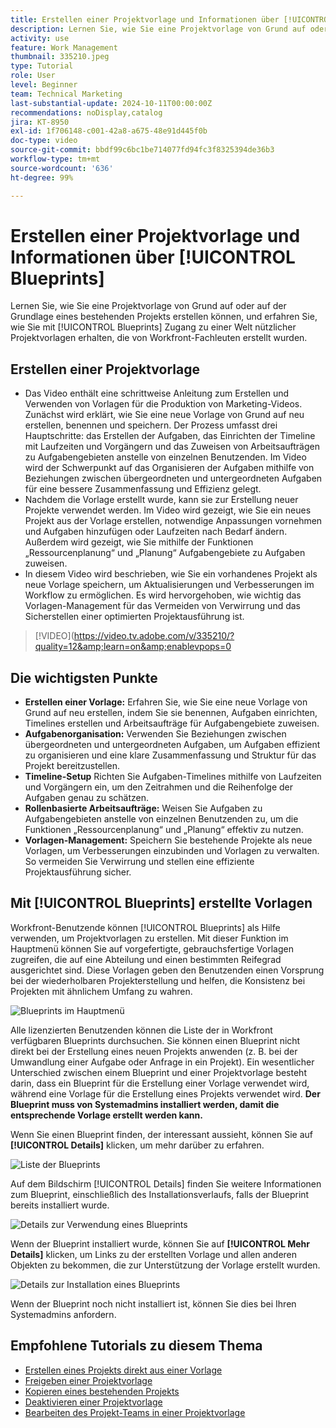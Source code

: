 ```yaml
---
title: Erstellen einer Projektvorlage und Informationen über [!UICONTROL Blueprints]
description: Lernen Sie, wie Sie eine Projektvorlage von Grund auf oder auf der Grundlage eines bestehenden Projekts erstellen können, und erfahren Sie, wie Sie mit [!UICONTROL Blueprints] Zugang zu einer Welt nützlicher Projektvorlagen erhalten, die von Workfront-Fachleuten erstellt wurden.
activity: use
feature: Work Management
thumbnail: 335210.jpeg
type: Tutorial
role: User
level: Beginner
team: Technical Marketing
last-substantial-update: 2024-10-11T00:00:00Z
recommendations: noDisplay,catalog
jira: KT-8950
exl-id: 1f706148-c001-42a8-a675-48e91d445f0b
doc-type: video
source-git-commit: bbdf99c6bc1be714077fd94fc3f8325394de36b3
workflow-type: tm+mt
source-wordcount: '636'
ht-degree: 99%

---
```


# Erstellen einer Projektvorlage und Informationen über [!UICONTROL Blueprints]


Lernen Sie, wie Sie eine Projektvorlage von Grund auf oder auf der Grundlage eines bestehenden Projekts erstellen können, und erfahren Sie, wie Sie mit [!UICONTROL Blueprints] Zugang zu einer Welt nützlicher Projektvorlagen erhalten, die von Workfront-Fachleuten erstellt wurden.

## Erstellen einer Projektvorlage

* Das Video enthält eine schrittweise Anleitung zum Erstellen und Verwenden von Vorlagen für die Produktion von Marketing-Videos. Zunächst wird erklärt, wie Sie eine neue Vorlage von Grund auf neu erstellen, benennen und speichern. Der Prozess umfasst drei Hauptschritte: das Erstellen der Aufgaben, das Einrichten der Timeline mit Laufzeiten und Vorgängern und das Zuweisen von Arbeitsaufträgen zu Aufgabengebieten anstelle von einzelnen Benutzenden. Im Video wird der Schwerpunkt auf das Organisieren der Aufgaben mithilfe von Beziehungen zwischen übergeordneten und untergeordneten Aufgaben für eine bessere Zusammenfassung und Effizienz gelegt.
* Nachdem die Vorlage erstellt wurde, kann sie zur Erstellung neuer Projekte verwendet werden. Im Video wird gezeigt, wie Sie ein neues Projekt aus der Vorlage erstellen, notwendige Anpassungen vornehmen und Aufgaben hinzufügen oder Laufzeiten nach Bedarf ändern. Außerdem wird gezeigt, wie Sie mithilfe der Funktionen „Ressourcenplanung“ und „Planung“ Aufgabengebiete zu Aufgaben zuweisen. 
* In diesem Video wird beschrieben, wie Sie ein vorhandenes Projekt als neue Vorlage speichern, um Aktualisierungen und Verbesserungen im Workflow zu ermöglichen. Es wird hervorgehoben, wie wichtig das Vorlagen-Management für das Vermeiden von Verwirrung und das Sicherstellen einer optimierten Projektausführung ist. 

>[!VIDEO](https://video.tv.adobe.com/v/335210/?quality=12&amp;learn=on&amp;enablevpops=0

## Die wichtigsten Punkte

* **Erstellen einer Vorlage:** Erfahren Sie, wie Sie eine neue Vorlage von Grund auf neu erstellen, indem Sie sie benennen, Aufgaben einrichten, Timelines erstellen und Arbeitsaufträge für Aufgabengebiete zuweisen. 
* **Aufgabenorganisation:** Verwenden Sie Beziehungen zwischen übergeordneten und untergeordneten Aufgaben, um Aufgaben effizient zu organisieren und eine klare Zusammenfassung und Struktur für das Projekt bereitzustellen. 
* **Timeline-Setup** Richten Sie Aufgaben-Timelines mithilfe von Laufzeiten und Vorgängern ein, um den Zeitrahmen und die Reihenfolge der Aufgaben genau zu schätzen. 
* **Rollenbasierte Arbeitsaufträge:** Weisen Sie Aufgaben zu Aufgabengebieten anstelle von einzelnen Benutzenden zu, um die Funktionen „Ressourcenplanung“ und „Planung“ effektiv zu nutzen. 
* **Vorlagen-Management:** Speichern Sie bestehende Projekte als neue Vorlagen, um Verbesserungen einzubinden und Vorlagen zu verwalten. So vermeiden Sie Verwirrung und stellen eine effiziente Projektausführung sicher. 


## Mit [!UICONTROL Blueprints] erstellte Vorlagen

Workfront-Benutzende können [!UICONTROL Blueprints] als Hilfe verwenden, um Projektvorlagen zu erstellen. Mit dieser Funktion im Hauptmenü können Sie auf vorgefertigte, gebrauchsfertige Vorlagen zugreifen, die auf eine Abteilung und einen bestimmten Reifegrad ausgerichtet sind. Diese Vorlagen geben den Benutzenden einen Vorsprung bei der wiederholbaren Projekterstellung und helfen, die Konsistenz bei Projekten mit ähnlichem Umfang zu wahren.

![Blueprints im Hauptmenü](assets/pt-blueprints-01.png)

Alle lizenzierten Benutzenden können die Liste der in Workfront verfügbaren Blueprints durchsuchen. Sie können einen Blueprint nicht direkt bei der Erstellung eines neuen Projekts anwenden (z. B. bei der Umwandlung einer Aufgabe oder Anfrage in ein Projekt). Ein wesentlicher Unterschied zwischen einem Blueprint und einer Projektvorlage besteht darin, dass ein Blueprint für die Erstellung einer Vorlage verwendet wird, während eine Vorlage für die Erstellung eines Projekts verwendet wird. **Der Blueprint muss von Systemadmins installiert werden, damit die entsprechende Vorlage erstellt werden kann.**

Wenn Sie einen Blueprint finden, der interessant aussieht, können Sie auf **[!UICONTROL Details]** klicken, um mehr darüber zu erfahren.

![Liste der Blueprints](assets/pt-blueprints-02.png)

Auf dem Bildschirm [!UICONTROL Details] finden Sie weitere Informationen zum Blueprint, einschließlich des Installationsverlaufs, falls der Blueprint bereits installiert wurde.

![Details zur Verwendung eines Blueprints](assets/pt-blueprints-03.png)

Wenn der Blueprint installiert wurde, können Sie auf **[!UICONTROL Mehr Details]** klicken, um Links zu der erstellten Vorlage und allen anderen Objekten zu bekommen, die zur Unterstützung der Vorlage erstellt wurden.

![Details zur Installation eines Blueprints](assets/pt-blueprints-04.png)

Wenn der Blueprint noch nicht installiert ist, können Sie dies bei Ihren Systemadmins anfordern.

## Empfohlene Tutorials zu diesem Thema

* [Erstellen eines Projekts direkt aus einer Vorlage](/help/manage-work/create-and-manage-project-templates/create-a-project-directly-from-a-template.md)
* [Freigeben einer Projektvorlage](/help/manage-work/create-and-manage-project-templates/share-a-project-template.md)
* [Kopieren eines bestehenden Projekts](/help/manage-work/manage-projects/copy-an-existing-project.md)
* [Deaktivieren einer Projektvorlage](/help/manage-work/create-and-manage-project-templates/deactivate-a-project-template.md)
* [Bearbeiten des Projekt-Teams in einer Projektvorlage](/help/manage-work/create-and-manage-project-templates/edit-the-project-team-in-a-project-template.md)
